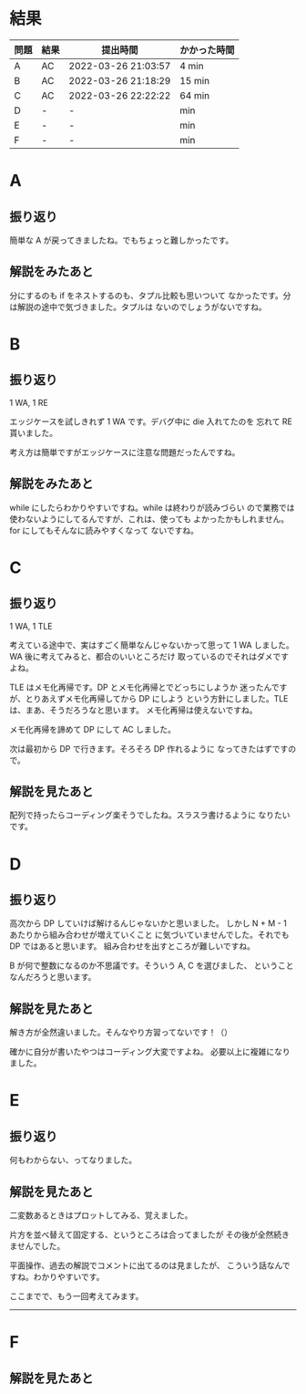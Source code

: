 # 結果

| 問題 | 結果 | 提出時間            | かかった時間 |
|------|------|---------------------|--------------|
| A    | AC   | 2022-03-26 21:03:57 | 4 min        |
| B    | AC   | 2022-03-26 21:18:29 | 15 min       |
| C    | AC   | 2022-03-26 22:22:22 | 64 min       |
| D    | -    | -                   |     min      |
| E    | -    | -                   |     min      |
| F    | -    | -                   |     min      |

# A

## 振り返り

簡単な A が戻ってきましたね。でもちょっと難しかったです。

## 解説をみたあと

分にするのも if をネストするのも、タプル比較も思いついて
なかったです。分は解説の途中で気づきました。タプルは
ないのでしょうがないですね。

# B

## 振り返り

1 WA, 1 RE

エッジケースを試しきれず 1 WA です。デバグ中に die 入れてたのを
忘れて RE 貰いました。

考え方は簡単ですがエッジケースに注意な問題だったんですね。

## 解説をみたあと

while にしたらわかりやすいですね。while は終わりが読みづらい
ので業務では使わないようにしてるんですが、これは、使っても
よかったかもしれません。for にしてもそんなに読みやすくなって
ないですね。

# C

## 振り返り

1 WA, 1 TLE

考えている途中で、実はすごく簡単なんじゃないかって思って
1 WA しました。WA 後に考えてみると、都合のいいところだけ
取っているのでそれはダメですよね。

TLE はメモ化再帰です。DP とメモ化再帰とでどっちにしようか
迷ったんですが、とりあえずメモ化再帰してから DP にしよう
という方針にしました。TLE は、まあ、そうだろうなと思います。
メモ化再帰は使えないですね。

メモ化再帰を諦めて DP にして AC しました。

次は最初から DP で行きます。そろそろ DP 作れるように
なってきたはずですので。

## 解説を見たあと

配列で持ったらコーディング楽そうでしたね。スラスラ書けるように
なりたいです。

# D

## 振り返り

高次から DP していけば解けるんじゃないかと思いました。
しかし N + M - 1 あたりから組み合わせが増えていくこと
に気づいていませんでした。それでも DP ではあると思います。
組み合わせを出すところが難しいですね。

B が何で整数になるのか不思議です。そういう A, C を選びました、
ということなんだろうと思います。

## 解説を見たあと

解き方が全然違いました。そんなやり方習ってないです！（）

確かに自分が書いたやつはコーディング大変ですよね。
必要以上に複雑になりました。

# E

## 振り返り

何もわからない、ってなりました。

## 解説を見たあと

二変数あるときはプロットしてみる、覚えました。

片方を並べ替えて固定する、というところは合ってましたが
その後が全然続きませんでした。

平面操作、過去の解説でコメントに出てるのは見ましたが、
こういう話なんですね。わかりやすいです。

ここまでで、もう一回考えてみます。

---

# F

## 解説を見たあと
